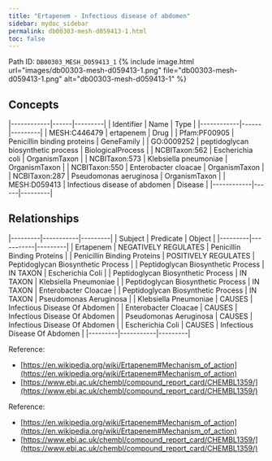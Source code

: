 ```yaml
---
title: "Ertapenem - Infectious disease of abdomen"
sidebar: mydoc_sidebar
permalink: db00303-mesh-d059413-1.html
toc: false 
---
```



Path ID: `DB00303_MESH_D059413_1`
{% include image.html url="images/db00303-mesh-d059413-1.png" file="db00303-mesh-d059413-1.png" alt="db00303-mesh-d059413-1" %}

## Concepts

|------------|------|---------|
| Identifier | Name | Type    |
|------------|------|---------|
| MESH:C446479 | ertapenem | Drug |
| Pfam:PF00905 | Penicillin binding proteins | GeneFamily |
| GO:0009252 | peptidoglycan biosynthetic process | BiologicalProcess |
| NCBITaxon:562 | Escherichia coli | OrganismTaxon |
| NCBITaxon:573 | Klebsiella pneumoniae | OrganismTaxon |
| NCBITaxon:550 | Enterobacter cloacae | OrganismTaxon |
| NCBITaxon:287 | Pseudomonas aeruginosa | OrganismTaxon |
| MESH:D059413 | Infectious disease of abdomen | Disease |
|------------|------|---------|

## Relationships

|---------|-----------|---------|
| Subject | Predicate | Object  |
|---------|-----------|---------|
| Ertapenem | NEGATIVELY REGULATES | Penicillin Binding Proteins |
| Penicillin Binding Proteins | POSITIVELY REGULATES | Peptidoglycan Biosynthetic Process |
| Peptidoglycan Biosynthetic Process | IN TAXON | Escherichia Coli |
| Peptidoglycan Biosynthetic Process | IN TAXON | Klebsiella Pneumoniae |
| Peptidoglycan Biosynthetic Process | IN TAXON | Enterobacter Cloacae |
| Peptidoglycan Biosynthetic Process | IN TAXON | Pseudomonas Aeruginosa |
| Klebsiella Pneumoniae | CAUSES | Infectious Disease Of Abdomen |
| Enterobacter Cloacae | CAUSES | Infectious Disease Of Abdomen |
| Pseudomonas Aeruginosa | CAUSES | Infectious Disease Of Abdomen |
| Escherichia Coli | CAUSES | Infectious Disease Of Abdomen |
|---------|-----------|---------|

Reference: 
  - [https://en.wikipedia.org/wiki/Ertapenem#Mechanism_of_action](https://en.wikipedia.org/wiki/Ertapenem#Mechanism_of_action)
  - [https://www.ebi.ac.uk/chembl/compound_report_card/CHEMBL1359/](https://www.ebi.ac.uk/chembl/compound_report_card/CHEMBL1359/)

Reference: 
  - [https://en.wikipedia.org/wiki/Ertapenem#Mechanism_of_action](https://en.wikipedia.org/wiki/Ertapenem#Mechanism_of_action)
  - [https://www.ebi.ac.uk/chembl/compound_report_card/CHEMBL1359/](https://www.ebi.ac.uk/chembl/compound_report_card/CHEMBL1359/)
